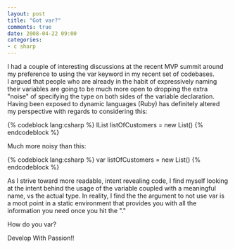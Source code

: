 ```yaml
---
layout: post
title: "Got var?"
comments: true
date: 2008-04-22 09:00
categories:
- c sharp
---
```


I had a couple of interesting discussions at the recent MVP summit around my preference to using the var keyword in my recent set of codebases.   
I argued that people who are already in the habit of expressively naming their variables are going to be much more open to dropping the extra "noise" of specifying the type on both sides of the variable declaration.   
Having been exposed to dynamic languages (Ruby) has definitely altered my perspective with regards to considering this:   


{% codeblock lang:csharp %}
IList<Customer> listOfCustomers = new List<Customer>() 
{% endcodeblock %}

Much more noisy than this: 

{% codeblock lang:csharp %}
var listOfCustomers = new List<Customer>() 
{% endcodeblock %}


As I strive toward more readable, intent revealing code, I find myself looking at the intent behind the usage of the variable coupled with a meaningful name, vs the actual type. In reality, I find the the argument to not use var is a moot point in a static environment that provides you with all the information you need once you hit the "."

How do you var?

Develop With Passion!!




